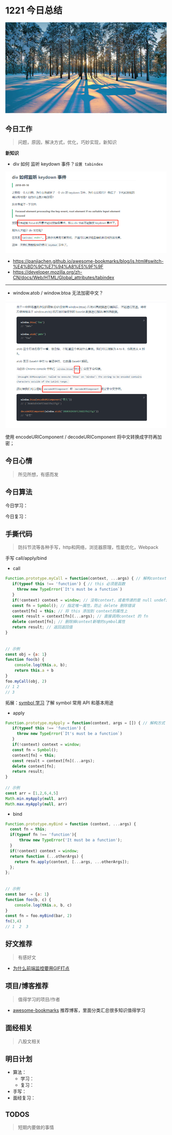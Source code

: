 
# 1221 今日总结

![](./bg-imgs/1221.jpg)


## 今日工作
> 问题，原因，解决方式，优化，巧妙实现，新知识


**新知识**

- div 如何 监听 keydown 事件？`设置 tabindex`

![](./imgs/div-keydown.png)

- https://panjiachen.github.io/awesome-bookmarks/blog/js.html#switch-%E4%BD%9C%E7%94%A8%E5%9F%9F
- https://developer.mozilla.org/zh-CN/docs/Web/HTML/Global_attributes/tabindex

---

- window.atob / window.btoa 无法加密中文？

![](./imgs/atob-btoa.png)


使用 encodeURIComponent / decodeURIComponent 将中文转换成字符再加密；


## 今日心情
> 所见所想，有感而发


## 今日算法

今日学习：


今日复习：


## 手撕代码
> 防抖节流等各种手写，http和网络，浏览器原理，性能优化，Webpack

手写 call/apply/bind


- call


```js
Function.prototype.myCall = function(context, ...args) { // 解构context 与arguments
   if(typeof this !== 'function') { // this 必须是函数
     throw new TypeError(`It's must be a function`)
   }
   if(!context) context = window; // 没有context，或者传递的是 null undefined，则重置为window
   const fn = Symbol(); // 指定唯一属性，防止 delete 删除错误
   context[fn] = this; // 将 this 添加到 context的属性上
   const result = context[fn](...args); // 直接调用context 的 fn
   delete context[fn]; // 删除掉context新增的symbol属性
   return result; // 返回返回值
}


// 示例
const obj = {a: 1}
function foo(b) {
    console.log(this.a, b);
    return this.a + b
}
foo.myCall(obj, 2)
// 1 2 
// 3
```

拓展：[symbol 学习](https://coder.itclan.cn/fontend/js/understand-symbol) 了解 symbol 常用 API 和基本用途


- apply


```js
Function.prototype.myApply = function(context, args = []) { // 解构方式
   if(typeof this !== 'function') {
     throw new TypeError(`It's must be a function`)
   }
   if(!context) context = window;
   const fn = Symbol();
   context[fn] = this;
   const result = context[fn](...args);
   delete context[fn];
   return result;
}

// 示例
const arr = [1,2,6,4,5]
Math.min.myApply(null, arr)
Math.max.myApply(null, arr)

```


- bind

```js
Function.prototype.myBind = function (context, ...args) {
  const fn = this;
  if(typeof fn !== 'function'){
      throw new TypeError('It must be a function');
  }
  if(!context) context = window;
  return function (...otherArgs) {
    return fn.apply(context, [...args, ...otherArgs]);
  };
};


// 示例
const bar  = {a: 1}
function foo(b, c) {
    console.log(this.a, b, c)
}
const fn = foo.myBind(bar, 2)
fn(3,4)
// 1  2  3
```





## 好文推荐
> 有感好文

- [为什么前端监控要用GIF打点](https://mp.weixin.qq.com/s/v6R2w26qZkEilXY0mPUBCw)

## 项目/博客推荐
> 值得学习的项目/作者

- [awesome-bookmarks](https://panjiachen.github.io/awesome-bookmarks/) 推荐博客，里面分类汇总很多知识值得学习

## 面经相关
> 八股文相关




## 明日计划

- 算法：
  - 学习：
  - 复习：
- 手写：
- 面经复习：

## TODOS
> 短期内要做的事情